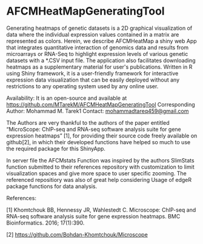# AFCMHeatMapGeneratingTool

Generating heatmaps of genetic datasets is a 2D graphical visualization of data where the individual expression values contained in a matrix are represented as colors. Herein, we describe AFCMHeatMap a shiny web App that integrates quantitative interaction of genomics data and results from microarrays or RNA-Seq to highlight expression levels of various genetic datasets with a *.CSV input file. The application also facilitates downloading heatmaps as a supplementary material for user's publications. Written in R using Shiny framework, it is a user-friendly framework for interactive expression data  visualization that can be easily deployed without any restrictions to any operating system used by any online user.

Availability: It is an open-source and available at https://github.com/MTarekM/AFCMHeatMapGeneratingTool
Corresponding Author: Mohammad M. Tarek1
Contact: mohammadtareq459@gmail.com

The Authors are very thankful to the authors of the paper entitled “MicroScope: ChIP-seq and RNA-seq software analysis suite for gene expression heatmaps” [1], for providing their source code freely available on github[2], in which their developed functions have helped so much to use the required package for this ShinyApp.

In server file the AFCMstats Function was inspired by the authors SlimStats function submitted to their references repository with customization to limit visualization spaces and give more space to user specific zooming.
The referenced repositiory was also of great help considering Usage of edgeR package functions for data analysis.

References:

[1] Khomtchouk BB, Hennessy JR, Wahlestedt C. Microscope: ChIP-seq and RNA-seq software analysis suite for gene expression heatmaps. BMC Bioinformatics. 2016; 17(1):390.

[2] https://github.com/Bohdan-Khomtchouk/Microscope
